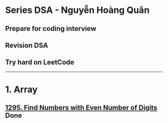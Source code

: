 # Series DSA - Nguyễn Hoàng Quân
## Prepare for coding interview
## Revision DSA
## Try hard on LeetCode
__________________________________________
# 1. Array
## [1295. Find Numbers with Even Number of Digits](https://leetcode.com/problems/find-numbers-with-even-number-of-digits/description/) Done

